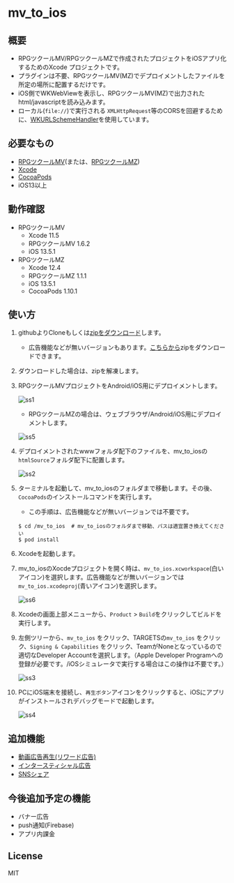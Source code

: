 # mv_to_ios


## 概要
* RPGツクールMV/RPGツクールMZで作成されたプロジェクトをiOSアプリ化するためのXcode プロジェクトです。
* プラグインは不要、RPGツクールMV(MZ)でデプロイメントしたファイルを所定の場所に配置するだけです。
* iOS側でWKWebViewを表示し、RPGツクールMV(MZ)で出力されたhtml/javascriptを読み込みます。
* ローカル(`file://`)で実行される `XMLHttpRequest`等のCORSを回避するために、[WKURLSchemeHandler](https://developer.apple.com/documentation/webkit/wkurlschemehandler)を使用しています。



## 必要なもの

* [RPGツクールMV](https://tkool.jp/mv/)(または、[RPGツクールMZ](https://tkool.jp/mz/))
* [Xcode](https://apps.apple.com/jp/app/xcode/id497799835?mt=12)
* [CocoaPods](https://guides.cocoapods.org/using/getting-started)
* iOS13以上



## 動作確認

- RPGツクールMV
  - Xcode 11.5
  - RPGツクールMV 1.6.2
  - iOS 13.5.1
- RPGツクールMZ
  - Xcode 12.4
  - RPGツクールMZ 1.1.1
  - iOS 13.5.1
  - CocoaPods 1.10.1


## 使い方

1. githubよりCloneもしくは[zipをダウンロード](https://github.com/waffs702/mv_to_ios/archive/master.zip)します。
    - 広告機能などが無いバージョンもあります。[こちらから](https://github.com/waffs702/mv_to_ios/archive/vanilla.zip)zipをダウンロードできます。

2. ダウンロードした場合は、zipを解凍します。

3. RPGツクールMVプロジェクトをAndroid/iOS用にデプロイメントします。

    ![ss1](https://raw.githubusercontent.com/wiki/waffs702/mv_to_ios/images/ss1.jpg)

    * RPGツクールMZの場合は、ウェブブラウザ/Android/iOS用にデプロイメントします。

    ![ss5](https://raw.githubusercontent.com/wiki/waffs702/mv_to_ios/images/ss12.jpg)

4. デプロイメントされたwwwフォルダ配下のファイルを、mv_to_iosの`htmlSource`フォルダ配下に配置します。

    ![ss2](https://raw.githubusercontent.com/wiki/waffs702/mv_to_ios/images/ss2.jpg)

5. ターミナルを起動して、mv_to_iosのフォルダまで移動します。その後、`CocoaPods`のインストールコマンドを実行します。

    - この手順は、広告機能などが無いバージョンでは不要です。
    ```
    $ cd /mv_to_ios  # mv_to_iosのフォルダまで移動、パスは適宜置き換えてください
    $ pod install
    ```

6. Xcodeを起動します。

7. mv_to_iosのXocdeプロジェクトを開く時は、`mv_to_ios.xcworkspace`(白いアイコン)を選択します。広告機能などが無いバージョンでは`mv_to_ios.xcodeproj`(青いアイコン)を選択します。

    ![ss6](https://raw.githubusercontent.com/wiki/waffs702/mv_to_ios/images/ss6.jpg)

8. Xcodeの画面上部メニューから、`Product` > `Build`をクリックしてビルドを実行します。

9. 左側ツリーから、`mv_to_ios` をクリック、TARGETSの`mv_to_ios` をクリック、`Signing & Capabilities` をクリック、TeamがNoneとなっているので適切なDeveloper Accountを選択します。（Apple Developer Programへの登録が必要です。/iOSシミュレータで実行する場合はこの操作は不要です。）

    ![ss3](https://raw.githubusercontent.com/wiki/waffs702/mv_to_ios/images/ss3.jpg)

10. PCにiOS端末を接続し、`再生ボタン`アイコンをクリックすると、iOSにアプリがインストールされデバッグモードで起動します。

    ![ss4](https://raw.githubusercontent.com/wiki/waffs702/mv_to_ios/images/ss4.jpg)

## 追加機能

- [動画広告再生(リワード広告)](https://github.com/waffs702/mv_to_ios/wiki/%E5%8B%95%E7%94%BB%E5%BA%83%E5%91%8A%E5%86%8D%E7%94%9F(%E3%83%AA%E3%83%AF%E3%83%BC%E3%83%89%E5%BA%83%E5%91%8A))
- [インタースティシャル広告](https://github.com/waffs702/mv_to_ios/wiki/%E3%82%A4%E3%83%B3%E3%82%BF%E3%83%BC%E3%82%B9%E3%83%86%E3%82%A3%E3%82%B7%E3%83%A3%E3%83%AB%E5%BA%83%E5%91%8A)
- [SNSシェア](https://github.com/waffs702/mv_to_ios/wiki/SNS%E3%82%B7%E3%82%A7%E3%82%A2)

## 今後追加予定の機能

- バナー広告
- push通知(Firebase)
- アプリ内課金


## License
MIT